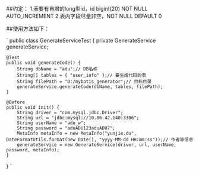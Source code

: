 
##约定：
    1.表要有自增的long型id，id bigint(20) NOT NULL AUTO_INCREMENT
    2.表内字段尽量非空，NOT NULL DEFAULT 0
    
##使用方法如下：

`
public class GenerateServiceTest {
    private GenerateService generateService;

    @Test
    public void generateCode() {
        String dbName = "adu";// DB名称
        String[] tables = { "user_info" };// 要生成代码的表
        String filePath = "D:/mybatis_generator";// 目标目录
        generateService.generateCode(dbName, tables, filePath);
    }

    @Before
    public void init() {
        String driver = "com.mysql.jdbc.Driver";
        String url = "jdbc:mysql://10.86.42.140:3306";
        String userName = "adu_w";
        String password = "aduADU123aduADU7";
        MetaInfo metaInfo = new MetaInfo("yunjie.du", DateFormatUtils.format(new Date(), "yyyy-MM-dd HH:mm:ss"));// 作者等信息
        generateService = new GenerateService(driver, url, userName, password, metaInfo);
    }
}
`
    
